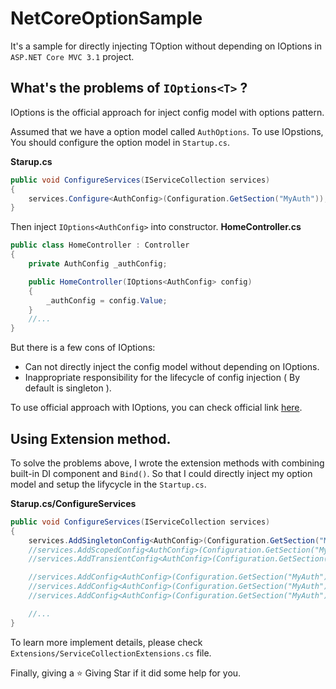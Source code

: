 # NetCoreOptionSample
It's a sample for directly injecting TOption without depending on IOptions in `ASP.NET Core MVC 3.1` project.

## What's the problems of `IOptions<T>` ?

IOptions<TOptions> is the official approach for inject config model with options pattern.

Assumed that we have a option model called `AuthOptions`.
To use IOpstions<T>, You should configure the option model in `Startup.cs`.


**Starup.cs**
```csharp
public void ConfigureServices(IServiceCollection services)
{
    services.Configure<AuthConfig>(Configuration.GetSection("MyAuth"));
}
```

Then inject `IOptions<AuthConfig>` into constructor.
**HomeController.cs**
```csharp
public class HomeController : Controller
{
    private AuthConfig _authConfig;

    public HomeController(IOptions<AuthConfig> config)
    {
        _authConfig = config.Value;
    }
    //...
}
```

But there is a few cons of IOptions:
- Can not directly inject the config model without depending on IOptions<TOptions>.
- Inappropriate responsibility for the lifecycle of config injection ( By default is singleton ).

To use official approach with IOptions<T>, you can check official link [here](https://docs.microsoft.com/en-us/aspnet/core/fundamentals/configuration/options?view=aspnetcore-3.1).

## Using Extension method.

To solve the problems above, I wrote the extension methods with combining built-in DI component and `Bind()`.
So that I could directly inject my option model and setup the lifycycle in the `Startup.cs`.

**Starup.cs/ConfigureServices**
```csharp
public void ConfigureServices(IServiceCollection services)
{
    services.AddSingletonConfig<AuthConfig>(Configuration.GetSection("MyAuth"));
    //services.AddScopedConfig<AuthConfig>(Configuration.GetSection("MyAuth"));
    //services.AddTransientConfig<AuthConfig>(Configuration.GetSection("MyAuth"));

    //services.AddConfig<AuthConfig>(Configuration.GetSection("MyAuth"), ServiceLifetime.Singleton);
    //services.AddConfig<AuthConfig>(Configuration.GetSection("MyAuth"), ServiceLifetime.Scoped);
    //services.AddConfig<AuthConfig>(Configuration.GetSection("MyAuth"), ServiceLifetime.Transient);

    //...
}
```

To learn more implement details, please check `Extensions/ServiceCollectionExtensions.cs` file.

Finally, giving a ⭐️ Giving Star if it did some help for you.

